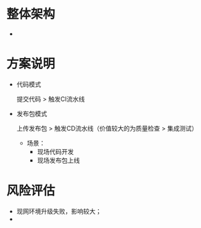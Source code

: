 # 整体架构

- 

# 方案说明

- 代码模式

  提交代码 > 触发CI流水线

- 发布包模式

  上传发布包 > 触发CD流水线（价值较大的为质量检查 > 集成测试）

  - 场景：
    - 现场代码开发
    - 现场发布包上线

# 风险评估

- 现网环境升级失败，影响较大；
- 
